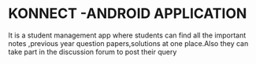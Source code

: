 # KONNECT -ANDROID APPLICATION
It is a student management app where students can find all the important 
notes ,previous year question papers,solutions at one place.Also they can 
take part in the discussion forum to post their query
